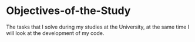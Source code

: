 # Objectives-of-the-Study
The tasks that I solve during my studies at the University, at the same time I will look at the development of my code.
